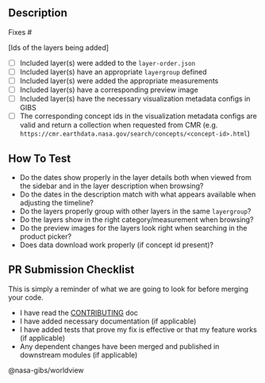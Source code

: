 ## Description

Fixes #

[Ids of the layers being added]

- [ ] Included layer(s) were added to the `layer-order.json`
- [ ] Included layer(s) have an appropriate `layergroup` defined
- [ ] Included layer(s) were added the appropriate measurements
- [ ] Included layer(s) have a corresponding preview image
- [ ] Included layer(s) have the necessary visualization metadata configs in GIBS
- [ ] The corresponding concept ids in the visualization metadata configs are valid and return a collection when requested from CMR (e.g. `https://cmr.earthdata.nasa.gov/search/concepts/<concept-id>.html`)

## How To Test

- Do the dates show properly in the layer details both when viewed from the sidebar and in the layer description when browsing?
- Do the dates in the description match with what appears available when adjusting the timeline?
- Do the layers properly group with other layers in the same `layergroup`?
- Do the layers show in the right category/measurement when browsing?
- Do the preview images for the layers look right when searching in the product picker?
- Does data download work properly (if concept id present)?

## PR Submission Checklist

This is simply a reminder of what we are going to look for before merging your code.

- I have read the [CONTRIBUTING](https://github.com/nasa-gibs/worldview/blob/master/.github/CONTRIBUTING.md) doc
- I have added necessary documentation (if applicable)
- I have added tests that prove my fix is effective or that my feature works (if applicable)
- Any dependent changes have been merged and published in downstream modules (if applicable)

@nasa-gibs/worldview
